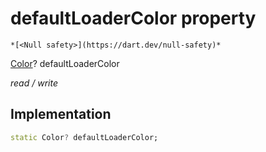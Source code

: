 


# defaultLoaderColor property




    *[<Null safety>](https://dart.dev/null-safety)*


[Color](https://api.flutter.dev/flutter/dart-ui/Color-class.html)? defaultLoaderColor
  
_read / write_






## Implementation

```dart
static Color? defaultLoaderColor;


```







